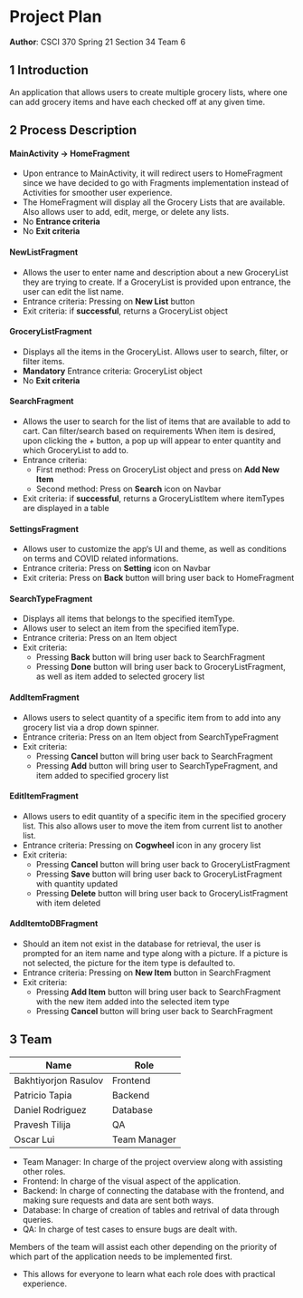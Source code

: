 # Project Plan



**Author**: CSCI 370 Spring 21 Section 34 Team 6

## 1 Introduction



An application that allows users to create multiple grocery lists, where one can add grocery items and have each checked off at any given time. 

## 2 Process Description



#### MainActivity -> HomeFragment
- Upon entrance to MainActivity, it will redirect users to HomeFragment since we have decided to go with Fragments implementation instead of Activities for smoother user experience.
- The HomeFragment will display all the Grocery Lists that are available. Also allows user to add, edit, merge, or delete any lists.
- No **Entrance criteria**
- No **Exit criteria**

#### NewListFragment
- Allows the user to enter name and description about a new GroceryList they are trying to create. If a GroceryList is provided upon entrance, the user can edit the list name.
- Entrance criteria: Pressing on **New List** button
- Exit criteria: if **successful**, returns a GroceryList object

#### GroceryListFragment
- Displays all the items in the GroceryList. Allows user to search, filter, or filter items. 
- **Mandatory** Entrance criteria: GroceryList object
- No **Exit criteria**

#### SearchFragment
- Allows the user to search for the list of items that are available to add to cart. Can filter/search based on requirements When item is desired, upon clicking the *+* button, a pop up will appear to enter quantity and which GroceryList to add to. 
- Entrance criteria: 
    - First method: Press on GroceryList object and press on **Add New Item**
    - Second method: Press on **Search** icon on Navbar 
- Exit criteria: if **successful**, returns a GroceryListItem where itemTypes are displayed in a table

#### SettingsFragment
- Allows user to customize the app‘s UI and theme, as well as conditions on terms and COVID related informations.
- Entrance criteria: Press on **Setting** icon on Navbar
- Exit criteria: Press on **Back** button will bring user back to HomeFragment

#### SearchTypeFragment
- Displays all items that belongs to the specified itemType.
- Allows user to select an item from the specified itemType.
- Entrance criteria: Press on an Item object
- Exit criteria: 
    - Pressing **Back** button will bring user back to SearchFragment
    - Pressing **Done** button will bring user back to GroceryListFragment, as well as item added to selected grocery list

#### AddItemFragment
- Allows users to select quantity of a specific item from to add into any grocery list via a drop down spinner. 
- Entrance criteria: Press on an Item object from SearchTypeFragment
- Exit criteria: 
    - Pressing **Cancel** button will bring user back to SearchFragment
    - Pressing **Add** button will bring user to SearchTypeFragment, and item added to specified grocery list 

#### EditItemFragment
- Allows users to edit quantity of a specific item in the specified grocery list. This also allows user to move the item from current list to another list.
- Entrance criteria: Pressing on **Cogwheel** icon in any grocery list
- Exit criteria:
    - Pressing **Cancel** button will bring user back to GroceryListFragment
    - Pressing **Save** button will bring user back to GroceryListFragment with quantity updated
    - Pressing **Delete** button will bring user back to GroceryListFragment with item deleted

#### AddItemtoDBFragment
-  Should an item not exist in the database for retrieval, the user is prompted for an item name and type along with a picture. If a picture is not selected, the picture for the item type is defaulted to. 
- Entrance criteria: Pressing on **New Item** button in SearchFragment 
- Exit criteria:
    - Pressing **Add Item** button will bring user back to SearchFragment with the new item added into the selected item type 
    - Pressing **Cancel** button will bring user back to SearchFragment

    
## 3 Team

|Name| Role|
|---|----|
|Bakhtiyorjon Rasulov|Frontend|
|Patricio Tapia|Backend|
|Daniel Rodriguez|Database|
|Pravesh Tilija|QA|
|Oscar Lui|Team Manager|

- Team Manager: In charge of the project overview along with assisting other roles.
- Frontend: In charge of the visual aspect of the application.
- Backend: In charge of connecting the database with the frontend, and making sure requests and data are sent both ways.
- Database: In charge of creation of tables and retrival of data through queries.
- QA: In charge of test cases to ensure bugs are dealt with.

Members of the team will assist each other depending on the priority of which part of the application needs to be implemented first.
- This allows for everyone to learn what each role does with practical experience.
